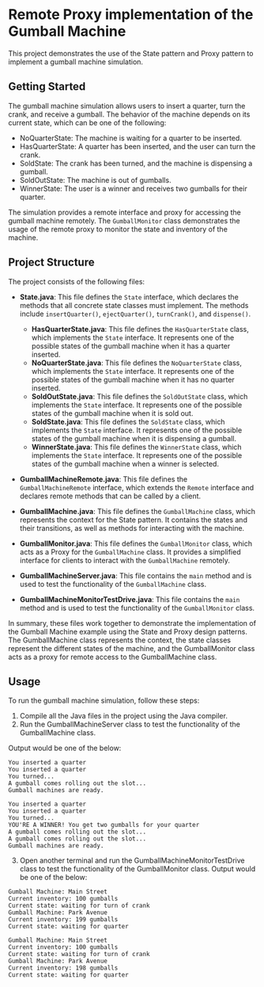 # Remote Proxy implementation of the Gumball Machine

This project demonstrates the use of the State pattern and Proxy pattern to implement a gumball machine simulation.

## Getting Started

The gumball machine simulation allows users to insert a quarter, turn the crank, and receive a gumball. The behavior of the machine depends on its current state, which can be one of the following:

- NoQuarterState: The machine is waiting for a quarter to be inserted.
- HasQuarterState: A quarter has been inserted, and the user can turn the crank.
- SoldState: The crank has been turned, and the machine is dispensing a gumball.
- SoldOutState: The machine is out of gumballs.
- WinnerState: The user is a winner and receives two gumballs for their quarter.

The simulation provides a remote interface and proxy for accessing the gumball machine remotely. The `GumballMonitor` class demonstrates the usage of the remote proxy to monitor the state and inventory of the machine.

## Project Structure

The project consists of the following files:

- **State.java**: This file defines the `State` interface, which declares the methods that all concrete state classes must implement. The methods include `insertQuarter()`, `ejectQuarter()`, `turnCrank()`, and `dispense()`.

  - **HasQuarterState.java**: This file defines the `HasQuarterState` class, which implements the `State` interface. It represents one of the possible states of the gumball machine when it has a quarter inserted.
  - **NoQuarterState.java**: This file defines the `NoQuarterState` class, which implements the `State` interface. It represents one of the possible states of the gumball machine when it has no quarter inserted.
  - **SoldOutState.java**: This file defines the `SoldOutState` class, which implements the `State` interface. It represents one of the possible states of the gumball machine when it is sold out.
  - **SoldState.java**: This file defines the `SoldState` class, which implements the `State` interface. It represents one of the possible states of the gumball machine when it is dispensing a gumball.
  - **WinnerState.java**: This file defines the `WinnerState` class, which implements the `State` interface. It represents one of the possible states of the gumball machine when a winner is selected.

- **GumballMachineRemote.java**: This file defines the `GumballMachineRemote` interface, which extends the `Remote` interface and declares remote methods that can be called by a client.
- **GumballMachine.java**: This file defines the `GumballMachine` class, which represents the context for the State pattern. It contains the states and their transitions, as well as methods for interacting with the machine.
- **GumballMonitor.java**: This file defines the `GumballMonitor` class, which acts as a Proxy for the `GumballMachine` class. It provides a simplified interface for clients to interact with the `GumballMachine` remotely.

- **GumballMachineServer.java**: This file contains the `main` method and is used to test the functionality of the `GumballMachine` class.
- **GumballMachineMonitorTestDrive.java**: This file contains the `main` method and is used to test the functionality of the `GumballMonitor` class.

In summary, these files work together to demonstrate the implementation of the Gumball Machine example using the State and Proxy design patterns. The GumballMachine class represents the context, the state classes represent the different states of the machine, and the GumballMonitor class acts as a proxy for remote access to the GumballMachine class.

## Usage

To run the gumball machine simulation, follow these steps:

1. Compile all the Java files in the project using the Java compiler.
2. Run the GumballMachineServer class to test the functionality of the GumballMachine class.

Output would be one of the below:

```
You inserted a quarter
You inserted a quarter
You turned...
A gumball comes rolling out the slot...
Gumball machines are ready.
```

```
You inserted a quarter
You inserted a quarter
You turned...
YOU'RE A WINNER! You get two gumballs for your quarter
A gumball comes rolling out the slot...
A gumball comes rolling out the slot...
Gumball machines are ready.
```

3. Open another terminal and run the GumballMachineMonitorTestDrive class to test the functionality of the GumballMonitor class.
   Output would be one of the below:

```
Gumball Machine: Main Street
Current inventory: 100 gumballs
Current state: waiting for turn of crank
Gumball Machine: Park Avenue
Current inventory: 199 gumballs
Current state: waiting for quarter
```

```
Gumball Machine: Main Street
Current inventory: 100 gumballs
Current state: waiting for turn of crank
Gumball Machine: Park Avenue
Current inventory: 198 gumballs
Current state: waiting for quarter

```
